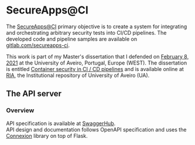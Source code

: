 # SecureApps@CI
The [SecureApps@CI](https://gitlab.com/secureapps-ci) primary objective is to create a system for integrating and orchestrating arbitrary security tests into CI/CD pipelines. The developed code and pipeline samples are available on [gitlab.com/secureapps-ci](https://gitlab.com/secureapps-ci).

This work is part of my Master's dissertation that I defended on [February 8, 2021](https://www.ua.pt/pt/noticias/10/65849) at the University of Aveiro, Portugal, Europe (WEST). The dissertation is entitled [Container security in CI / CD pipelines](https://ria.ua.pt/bitstream/10773/31292/1/Documento_Andr%c3%a9_Br%c3%a1s.pdf) and is available online at [RIA](http://hdl.handle.net/10773/31292), the Institutional repository of University of Aveiro (UA).

## The API server

### Overview
API specification is available at [SwaggerHub](https://app.swaggerhub.com/apis/ema.rainho/secureapps-ci/v1).    
API design and documentation follows OpenAPI specification and uses the [Connexion](https://github.com/zalando/connexion) library on top of Flask.        
